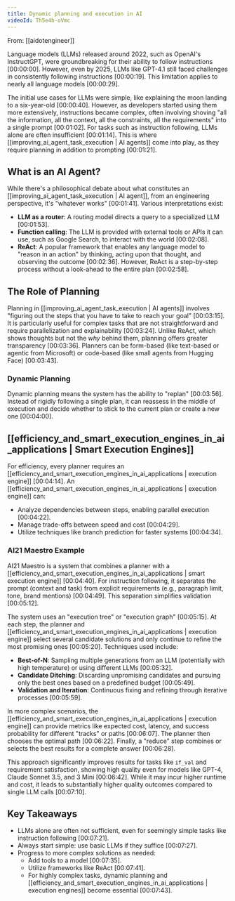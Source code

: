 ```yaml
---
title: Dynamic planning and execution in AI
videoId: Th5e4h-oVmc
---
```


From: [[aidotengineer]] <br/> 

Language models (LLMs) released around 2022, such as OpenAI's InstructGPT, were groundbreaking for their ability to follow instructions <a class="yt-timestamp" data-t="00:00:00">[00:00:00]</a>. However, even by 2025, LLMs like GPT-4.1 still faced challenges in consistently following instructions <a class="yt-timestamp" data-t="00:00:19">[00:00:19]</a>. This limitation applies to nearly all language models <a class="yt-timestamp" data-t="00:00:29">[00:00:29]</a>.

The initial use cases for LLMs were simple, like explaining the moon landing to a six-year-old <a class="yt-timestamp" data-t="00:00:40">[00:00:40]</a>. However, as developers started using them more extensively, instructions became complex, often involving shoving "all the information, all the context, all the constraints, all the requirements" into a single prompt <a class="yt-timestamp" data-t="00:01:02">[00:01:02]</a>. For tasks such as instruction following, LLMs alone are often insufficient <a class="yt-timestamp" data-t="00:01:14">[00:01:14]</a>. This is where [[improving_ai_agent_task_execution | AI agents]] come into play, as they require planning in addition to prompting <a class="yt-timestamp" data-t="00:01:21">[00:01:21]</a>.

## What is an AI Agent?

While there's a philosophical debate about what constitutes an [[improving_ai_agent_task_execution | AI agent]], from an engineering perspective, it's "whatever works" <a class="yt-timestamp" data-t="00:01:41">[00:01:41]</a>. Various interpretations exist:
*   **LLM as a router**: A routing model directs a query to a specialized LLM <a class="yt-timestamp" data-t="00:01:53">[00:01:53]</a>.
*   **Function calling**: The LLM is provided with external tools or APIs it can use, such as Google Search, to interact with the world <a class="yt-timestamp" data-t="00:02:08">[00:02:08]</a>.
*   **ReAct**: A popular framework that enables any language model to "reason in an action" by thinking, acting upon that thought, and observing the outcome <a class="yt-timestamp" data-t="00:02:36">[00:02:36]</a>. However, ReAct is a step-by-step process without a look-ahead to the entire plan <a class="yt-timestamp" data-t="00:02:58">[00:02:58]</a>.

## The Role of Planning

Planning in [[improving_ai_agent_task_execution | AI agents]] involves "figuring out the steps that you have to take to reach your goal" <a class="yt-timestamp" data-t="00:03:15">[00:03:15]</a>. It is particularly useful for complex tasks that are not straightforward and require parallelization and explainability <a class="yt-timestamp" data-t="00:03:24">[00:03:24]</a>. Unlike ReAct, which shows thoughts but not the *why* behind them, planning offers greater transparency <a class="yt-timestamp" data-t="00:03:36">[00:03:36]</a>. Planners can be form-based (like text-based or agentic from Microsoft) or code-based (like small agents from Hugging Face) <a class="yt-timestamp" data-t="00:03:43">[00:03:43]</a>.

### Dynamic Planning
Dynamic planning means the system has the ability to "replan" <a class="yt-timestamp" data-t="00:03:56">[00:03:56]</a>. Instead of rigidly following a single plan, it can reassess in the middle of execution and decide whether to stick to the current plan or create a new one <a class="yt-timestamp" data-t="00:04:00">[00:04:00]</a>.

## [[efficiency_and_smart_execution_engines_in_ai_applications | Smart Execution Engines]]

For efficiency, every planner requires an [[efficiency_and_smart_execution_engines_in_ai_applications | execution engine]] <a class="yt-timestamp" data-t="00:04:14">[00:04:14]</a>. An [[efficiency_and_smart_execution_engines_in_ai_applications | execution engine]] can:
*   Analyze dependencies between steps, enabling parallel execution <a class="yt-timestamp" data-t="00:04:22">[00:04:22]</a>.
*   Manage trade-offs between speed and cost <a class="yt-timestamp" data-t="00:04:29">[00:04:29]</a>.
*   Utilize techniques like branch prediction for faster systems <a class="yt-timestamp" data-t="00:04:34">[00:04:34]</a>.

### AI21 Maestro Example
AI21 Maestro is a system that combines a planner with a [[efficiency_and_smart_execution_engines_in_ai_applications | smart execution engine]] <a class="yt-timestamp" data-t="00:04:40">[00:04:40]</a>. For instruction following, it separates the prompt (context and task) from explicit requirements (e.g., paragraph limit, tone, brand mentions) <a class="yt-timestamp" data-t="00:04:49">[00:04:49]</a>. This separation simplifies validation <a class="yt-timestamp" data-t="00:05:12">[00:05:12]</a>.

The system uses an "execution tree" or "execution graph" <a class="yt-timestamp" data-t="00:05:15">[00:05:15]</a>. At each step, the planner and [[efficiency_and_smart_execution_engines_in_ai_applications | execution engine]] select several candidate solutions and only continue to refine the most promising ones <a class="yt-timestamp" data-t="00:05:20">[00:05:20]</a>. Techniques used include:
*   **Best-of-N**: Sampling multiple generations from an LLM (potentially with high temperature) or using different LLMs <a class="yt-timestamp" data-t="00:05:32">[00:05:32]</a>.
*   **Candidate Ditching**: Discarding unpromising candidates and pursuing only the best ones based on a predefined budget <a class="yt-timestamp" data-t="00:05:49">[00:05:49]</a>.
*   **Validation and Iteration**: Continuous fixing and refining through iterative processes <a class="yt-timestamp" data-t="00:05:59">[00:05:59]</a>.

In more complex scenarios, the [[efficiency_and_smart_execution_engines_in_ai_applications | execution engine]] can provide metrics like expected cost, latency, and success probability for different "tracks" or paths <a class="yt-timestamp" data-t="00:06:07">[00:06:07]</a>. The planner then chooses the optimal path <a class="yt-timestamp" data-t="00:06:22">[00:06:22]</a>. Finally, a "reduce" step combines or selects the best results for a complete answer <a class="yt-timestamp" data-t="00:06:28">[00:06:28]</a>.

This approach significantly improves results for tasks like `if_val` and requirement satisfaction, showing high quality even for models like GPT-4, Claude Sonnet 3.5, and 3 Mini <a class="yt-timestamp" data-t="00:06:42">[00:06:42]</a>. While it may incur higher runtime and cost, it leads to substantially higher quality outcomes compared to single LLM calls <a class="yt-timestamp" data-t="00:07:10">[00:07:10]</a>.

## Key Takeaways

*   LLMs alone are often not sufficient, even for seemingly simple tasks like instruction following <a class="yt-timestamp" data-t="00:07:21">[00:07:21]</a>.
*   Always start simple: use basic LLMs if they suffice <a class="yt-timestamp" data-t="00:07:27">[00:07:27]</a>.
*   Progress to more complex solutions as needed:
    *   Add tools to a model <a class="yt-timestamp" data-t="00:07:35">[00:07:35]</a>.
    *   Utilize frameworks like ReAct <a class="yt-timestamp" data-t="00:07:41">[00:07:41]</a>.
    *   For highly complex tasks, dynamic planning and [[efficiency_and_smart_execution_engines_in_ai_applications | execution engines]] become essential <a class="yt-timestamp" data-t="00:07:43">[00:07:43]</a>.